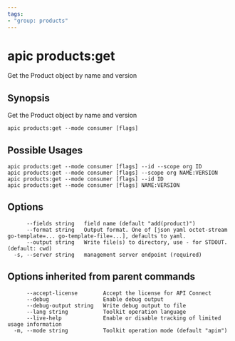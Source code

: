 ```yaml
---
tags:
- "group: products"
---
```

# apic products:get

Get the Product object by name and version

## Synopsis

Get the Product object by name and version

```
apic products:get --mode consumer [flags]
```

## Possible Usages

```
apic products:get --mode consumer [flags] --id --scope org ID
apic products:get --mode consumer [flags] --scope org NAME:VERSION
apic products:get --mode consumer [flags] --id ID
apic products:get --mode consumer [flags] NAME:VERSION
```

## Options

```
      --fields string   field name (default "add(product)")
      --format string   Output format. One of [json yaml octet-stream go-template=... go-template-file=...], defaults to yaml.
      --output string   Write file(s) to directory, use - for STDOUT. (default: cwd)
  -s, --server string   management server endpoint (required)
```

## Options inherited from parent commands

```
      --accept-license        Accept the license for API Connect
      --debug                 Enable debug output
      --debug-output string   Write debug output to file
      --lang string           Toolkit operation language
      --live-help             Enable or disable tracking of limited usage information
  -m, --mode string           Toolkit operation mode (default "apim")
```
